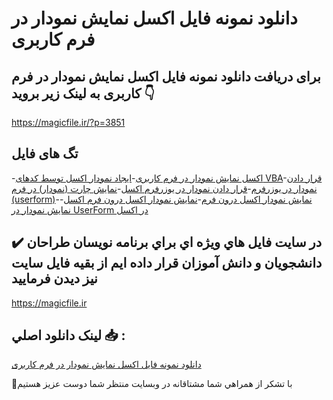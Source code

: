 # دانلود نمونه فایل اکسل نمایش نمودار در فرم کاربری

## برای دریافت دانلود نمونه فایل اکسل نمایش نمودار در فرم کاربری به لینک زیر بروید 👇

https://magicfile.ir/?p=3851

## تگ های فایل

-[اکسل نمایش نمودار در فرم کاربری](https://magicfile.ir/product/%d9%86%d9%85%d9%88%d9%86%d9%87-%d9%81%d8%a7%db%8c%d9%84-%d8%a7%da%a9%d8%b3%d9%84%d9%86%d9%85%d8%a7%db%8c%d8%b4-%d9%86%d9%85%d9%88%d8%af%d8%a7%d8%b1-%d8%af%d8%b1-%d9%81%d8%b1%d9%85-%da%a9%d8%a7%d8%b1%d8%a8%d8%b1%db%8c/)-[ایجاد نمودار اکسل توسط کدهای VBA](https://magicfile.ir/product/%d9%86%d9%85%d9%88%d9%86%d9%87-%d9%81%d8%a7%db%8c%d9%84-%d8%a7%da%a9%d8%b3%d9%84%d9%86%d9%85%d8%a7%db%8c%d8%b4-%d9%86%d9%85%d9%88%d8%af%d8%a7%d8%b1-%d8%af%d8%b1-%d9%81%d8%b1%d9%85-%da%a9%d8%a7%d8%b1%d8%a8%d8%b1%db%8c/)-[قرار دادن نمودار در یوزرفرم](https://magicfile.ir/product/%d9%86%d9%85%d9%88%d9%86%d9%87-%d9%81%d8%a7%db%8c%d9%84-%d8%a7%da%a9%d8%b3%d9%84%d9%86%d9%85%d8%a7%db%8c%d8%b4-%d9%86%d9%85%d9%88%d8%af%d8%a7%d8%b1-%d8%af%d8%b1-%d9%81%d8%b1%d9%85-%da%a9%d8%a7%d8%b1%d8%a8%d8%b1%db%8c/)-[قرار دادن نمودار در یوزرفرم اکسل](https://magicfile.ir/product/%d9%86%d9%85%d9%88%d9%86%d9%87-%d9%81%d8%a7%db%8c%d9%84-%d8%a7%da%a9%d8%b3%d9%84%d9%86%d9%85%d8%a7%db%8c%d8%b4-%d9%86%d9%85%d9%88%d8%af%d8%a7%d8%b1-%d8%af%d8%b1-%d9%81%d8%b1%d9%85-%da%a9%d8%a7%d8%b1%d8%a8%d8%b1%db%8c/)-[نمايش چارت (نمودار) در فرم (userform)](https://magicfile.ir/product/%d9%86%d9%85%d9%88%d9%86%d9%87-%d9%81%d8%a7%db%8c%d9%84-%d8%a7%da%a9%d8%b3%d9%84%d9%86%d9%85%d8%a7%db%8c%d8%b4-%d9%86%d9%85%d9%88%d8%af%d8%a7%d8%b1-%d8%af%d8%b1-%d9%81%d8%b1%d9%85-%da%a9%d8%a7%d8%b1%d8%a8%d8%b1%db%8c/)-[نمایش نمودار اکسل درون فرم](https://magicfile.ir/product/%d9%86%d9%85%d9%88%d9%86%d9%87-%d9%81%d8%a7%db%8c%d9%84-%d8%a7%da%a9%d8%b3%d9%84%d9%86%d9%85%d8%a7%db%8c%d8%b4-%d9%86%d9%85%d9%88%d8%af%d8%a7%d8%b1-%d8%af%d8%b1-%d9%81%d8%b1%d9%85-%da%a9%d8%a7%d8%b1%d8%a8%d8%b1%db%8c/)-[نمایش نمودار اکسل درون فرم اکسل](https://magicfile.ir/product/%d9%86%d9%85%d9%88%d9%86%d9%87-%d9%81%d8%a7%db%8c%d9%84-%d8%a7%da%a9%d8%b3%d9%84%d9%86%d9%85%d8%a7%db%8c%d8%b4-%d9%86%d9%85%d9%88%d8%af%d8%a7%d8%b1-%d8%af%d8%b1-%d9%81%d8%b1%d9%85-%da%a9%d8%a7%d8%b1%d8%a8%d8%b1%db%8c/)-[نمایش نمودار در UserForm در اکسل](https://magicfile.ir/product/%d9%86%d9%85%d9%88%d9%86%d9%87-%d9%81%d8%a7%db%8c%d9%84-%d8%a7%da%a9%d8%b3%d9%84%d9%86%d9%85%d8%a7%db%8c%d8%b4-%d9%86%d9%85%d9%88%d8%af%d8%a7%d8%b1-%d8%af%d8%b1-%d9%81%d8%b1%d9%85-%da%a9%d8%a7%d8%b1%d8%a8%d8%b1%db%8c/)

## ✔️ در سايت فايل هاي ويژه اي براي برنامه نويسان طراحان دانشجويان و دانش آموزان قرار داده ايم از بقيه فايل سايت نيز ديدن فرماييد

https://magicfile.ir


## لينک دانلود اصلي 📥 :

[دانلود نمونه فایل اکسل نمایش نمودار در فرم کاربری](https://magicfile.ir/product/%d9%86%d9%85%d9%88%d9%86%d9%87-%d9%81%d8%a7%db%8c%d9%84-%d8%a7%da%a9%d8%b3%d9%84%d9%86%d9%85%d8%a7%db%8c%d8%b4-%d9%86%d9%85%d9%88%d8%af%d8%a7%d8%b1-%d8%af%d8%b1-%d9%81%d8%b1%d9%85-%da%a9%d8%a7%d8%b1%d8%a8%d8%b1%db%8c/) 


🙏با تشکر از همراهي شما مشتاقانه در وبسایت منتظر شما دوست عزیز هستیم

